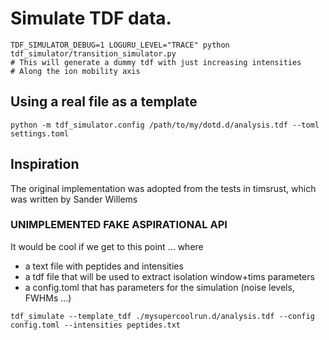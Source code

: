 
# Simulate TDF data.

```shell
TDF_SIMULATOR_DEBUG=1 LOGURU_LEVEL="TRACE" python  tdf_simulator/transition_simulator.py
# This will generate a dummy tdf with just increasing intensities
# Along the ion mobility axis
```

## Using a real file as a template

```shell
python -m tdf_simulator.config /path/to/my/dotd.d/analysis.tdf --toml settings.toml  
```

## Inspiration

The original implementation was adopted from the tests in timsrust,
which was written by Sander Willems


### UNIMPLEMENTED FAKE ASPIRATIONAL API

It would be cool if we get to this point ... where
- a text file with peptides and intensities
- a tdf file that will be used to extract isolation window+tims parameters
- a config.toml that has parameters for the simulation (noise levels, FWHMs ...)

```
tdf_simulate --template_tdf ./mysupercoolrun.d/analysis.tdf --config config.toml --intensities peptides.txt
```